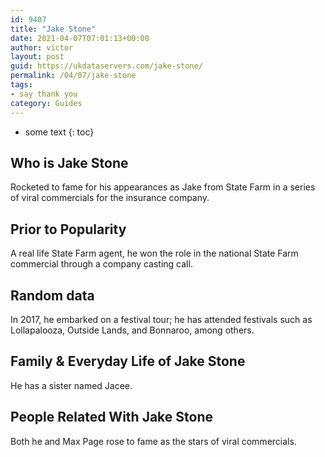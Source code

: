 ```yaml
---
id: 9407
title: "Jake Stone"
date: 2021-04-07T07:01:13+00:00
author: victor
layout: post
guid: https://ukdataservers.com/jake-stone/
permalink: /04/07/jake-stone
tags:
- say thank you
category: Guides
---
```


* some text
{: toc}

## Who is Jake Stone

Rocketed to fame for his appearances as Jake from State Farm in a series of viral commercials for the insurance company.

## Prior to Popularity

A real life State Farm agent, he won the role in the national State Farm commercial through a company casting call.

## Random data

In 2017, he embarked on a festival tour; he has attended festivals such as Lollapalooza, Outside Lands, and Bonnaroo, among others. 

## Family & Everyday Life of Jake Stone

He has a sister named Jacee.

## People Related With Jake Stone

Both he and Max Page rose to fame as the stars of viral commercials.
 